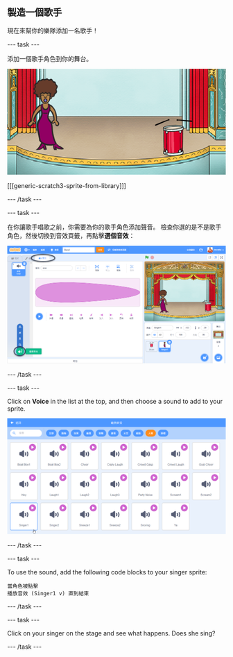 ## 製造一個歌手

現在來幫你的樂隊添加一名歌手！

\--- task \---

添加一個歌手角色到你的舞台。

![截圖](images/band-singer-mic.png)

[[[generic-scratch3-sprite-from-library]]]

\--- /task \---

\--- task \---

在你讓歌手唱歌之前，你需要為你的歌手角色添加聲音。 檢查你選的是不是歌手角色，然後切換到音效頁籤，再點擊**選個音效**：

![screenshot](images/band-import-sound-annotated.png)

\--- /task \---

\--- task \---

Click on **Voice** in the list at the top, and then choose a sound to add to your sprite.

![screenshot](images/band-choose-sound.png)

\--- /task \---

\--- task \---

To use the sound, add the following code blocks to your singer sprite:

```blocks3
當角色被點擊
播放音效 (Singer1 v) 直到結束
```

\--- /task \---

\--- task \---

Click on your singer on the stage and see what happens. Does she sing?

\--- /task \---